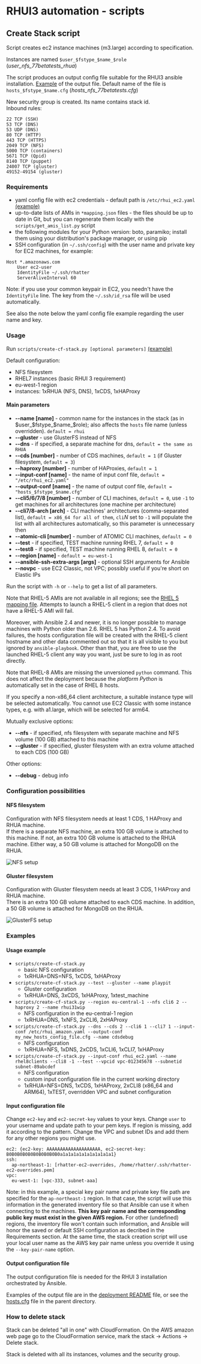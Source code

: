 # RHUI3 automation - scripts

## Create Stack script

Script creates ec2 instance machines (m3.large) according to specification.

Instances are named `$user_$fstype_$name_$role` (*user_nfs_77betatests_rhua*)

The script produces an output config file suitable for the RHUI3 ansible installation. [Example](#output-configuration-file) of the output file. Default
name of the file is `hosts_$fstype_$name.cfg` (*hosts_nfs_77betatests.cfg*)

New security group is created. Its name contains stack id. <br />
Inbound rules:

  ```
  22 TCP (SSH)
  53 TCP (DNS)
  53 UDP (DNS)
  80 TCP (HTTP)
  443 TCP (HTTPS)
  2049 TCP (NFS)
  5000 TCP (containers)
  5671 TCP (Qpid)
  8140 TCP (puppet)
  24007 TCP (gluster)
  49152-49154 (gluster)
```

### Requirements

* yaml config file with ec2 credentials - default path is `/etc/rhui_ec2.yaml` [(example)](#input-configuration-file)
* up-to-date lists of AMIs in `*mapping.json` files - the files should be up to date in Git, but you can regenerate them locally with the `scripts/get_amis_list.py` script
* the following modules for your Python version: boto, paramiko; install them using your distribution's package manager, or using pip
* SSH configuration (in `~/.ssh/config`) with the user name and private key for EC2 machines, for example:

```
Host *.amazonaws.com
    User ec2-user
    IdentityFile ~/.ssh/rhatter
    ServerAliveInterval 60
```

Note: if you use your common keypair in EC2, you needn't have the `IdentityFile` line.
The key from the `~/.ssh/id_rsa` file will be used automatically.

See also the note below the yaml config file example regarding the user name and key.

### Usage

Run `scripts/create-cf-stack.py [optional parameters]` [(example)](#usage-example)

Default configuration: 
  * NFS filesystem
  * RHEL7 instances (basic RHUI 3 requirement)
  * eu-west-1 region
  * instances: 1xRHUA (NFS, DNS), 1xCDS, 1xHAProxy

#### Main parameters

  * **--name [name]** - common name for the instances in the stack (as in $user_$fstype_$name_$role); also affects the `hosts` file name (unless overridden). `default = rhui`
  * **--gluster** - use GlusterFS instead of NFS
  * **--dns** - if specified, a separate machine for dns, `default = the same as RHUA`
  * **--cds [number]** - number of CDS machines, `default = 1` (if Gluster filesystem, `default = 3`)
  * **--haproxy [number]** - number of HAProxies, `default = 1`
  * **--input-conf [name]** - the name of input conf file, `default = "/etc/rhui_ec2.yaml"`
  * **--output-conf [name]** - the name of output conf file, `default = "hosts_$fstype_$name.cfg"`
  * **--cli5/6/7/8 [number]** - number of CLI machines, `default = 0`, use `-1` to get machines for all architectures (one machine per architecture)
  * **--cli7/8-arch [arch]** - CLI machines' architectures (comma-separated list), `default = x86_64 for all of them`, `cli`_N_ set to `-1` will populate the list with all architectures automatically, so this parameter is unnecessary then
  * **--atomic-cli [number]** - number of ATOMIC CLI machines, `default = 0`
  * **--test** - if specified, TEST machine running RHEL 7, `default = 0`
  * **--test8** - if specified, TEST machine running RHEL 8, `default = 0`
  * **--region [name]** - `default = eu-west-1`
  * **--ansible-ssh-extra-args [args]** - optional SSH arguments for Ansible
  * **--novpc** - use EC2 Classic, not VPC; possibly useful if you're short on Elastic IPs

Run the script with `-h` or `--help` to get a list of all parameters.

Note that RHEL-5 AMIs are not available in all regions;
see the [RHEL 5 mapping file](RHEL5mapping.json).
Attempts to launch a RHEL-5 client in a region that does not have a RHEL-5 AMI will fail.

Moreover, with Ansible 2.4 and newer, it is no longer possible to manage machines with Python older
than 2.6. RHEL 5 has Python 2.4. To avoid failures, the hosts configuration file will be created
with the RHEL-5 client hostname and other data commented out so that it is all visible to you but
ignored by `ansible-playbook`. Other than that, you are free to use the launched RHEL-5 client any
way you want, just be sure to log in as root directly.

Note that RHEL-8 AMIs are missing the unversioned `python` command. This does not affect
the deployment because the _platform Python_ is automatically set in the case of RHEL 8 hosts.

If you specify a non-x86\_64 client architecture, a suitable instance type will be selected
automatically. You cannot use EC2 Classic with some instance types,
e.g. with a1.large, which will be selected for arm64.

Mutually exclusive options: 

  * **--nfs** - if specified, nfs filesystem with separate machine and NFS volume (100 GB) attached to this machine
  * **--gluster** - if specified, gluster filesystem with an extra volume attached to each CDS (100 GB)
  
Other options:
  * **--debug** - debug info

### Configuration possibilities

#### NFS filesystem

Configuration with NFS filesystem needs at least 1 CDS, 1 HAProxy and RHUA machine. <br />
If there is a separate NFS machine, an extra 100 GB volume is attached to this machine. If not, an extra 100 GB volume is attached to the RHUA machine.
Either way, a 50 GB volume is attached for MongoDB on the RHUA.

![NFS setup](img/rhui-storage-nfs.png)

#### Gluster filesystem

Configuration with Gluster filesystem needs at least 3 CDS, 1 HAProxy and RHUA machine. <br />
There is an extra 100 GB volume attached to each CDS machine.
In addition, a 50 GB volume is attached for MongoDB on the RHUA.

![GlusterFS setup](img/rhui-storage-gluster.png)

### Examples

#### Usage example

* `scripts/create-cf-stack.py`
  * basic NFS configuration
  * 1xRHUA=DNS=NFS, 1xCDS, 1xHAProxy
* `scripts/create-cf-stack.py --test --gluster --name playpit`
  * Gluster configuration
  * 1xRHUA=DNS, 3xCDS, 1xHAProxy, 1xtest_machine
* `scripts/create-cf-stack.py --region eu-central-1 --nfs cli6 2 --haproxy 2 --name rhui31wip`
  * NFS configuration in the eu-central-1 region
  * 1xRHUA=DNS, 1xNFS, 2xCLI6, 2xHAProxy
* `scripts/create-cf-stack.py --dns --cds 2 --cli6 1 --cli7 1 --input-conf /etc/rhui_amazon.yaml --output-conf my_new_hosts_config_file.cfg --name cdsdebug`
  * NFS configuration
  * 1xRHUA=NFS, 1xDNS, 2xCDS, 1xCLI6, 1xCLI7, 1xHAProxy
* `scripts/create-cf-stack.py --input-conf rhui_ec2.yaml --name rhel8clients --cli8 -1 --test --vpcid vpc-012345678 --subnetid subnet-89abcdef`
  * NFS configuration
  * custom input configuration file in the current working directory
  * 1xRHUA=NFS=DNS, 1xCDS, 1xHAProxy, 2xCLI8 (x86_64 and ARM64), 1xTEST, overridden VPC and subnet configuration

#### Input configuration file

Change `ec2-key` and `ec2-secret-key` values to your keys. Change `user` to your username and update path to your pem keys. If region is missing, add it according to the pattern.
Change the VPC and subnet IDs and add them for any other regions you might use.

```
ec2: {ec2-key: AAAAAAAAAAAAAAAAAAAA, ec2-secret-key: B0B0B0B0B0B0B0B0B0B0a1a1a1a1a1a1a1a1a1a1}
ssh:
  ap-northeast-1: [rhatter-ec2-overrides, /home/rhatter/.ssh/rhatter-ec2-overrides.pem]
vpc:
  eu-west-1: [vpc-333, subnet-aaa]

```

Note: in this example, a special key pair name and private key file path are specified
for the `ap-northeast-1` region. In that case, the script will use this information
in the generated inventory file so that Ansible can use it when connecting to the machines.
**This key pair name and the corresponding public key must exist in the given AWS region.**
For other (undefined) regions, the inventory file won't contain such information, and Ansible
will honor the saved or default SSH configuration as decribed in the Requirements section.
At the same time, the stack creation script will use your local user name as the AWS key pair
name unless you override it using the `--key-pair-name` option.

#### Output configuration file

The output configuration file is needed for the RHUI 3 installation orchestrated by Ansible.

Examples of the output file are in the [deployment README](../deploy/README.md) file,
or see the [hosts.cfg](../hosts.cfg) file in the parent directory.

### How to delete stack

Stack can be deleted "all in one" with CloudFormation. On the AWS amazon web page go to the CloudFormation service, mark the stack -> Actions -> Delete stack.

Stack is deleted with all its instances, volumes and the security group.

